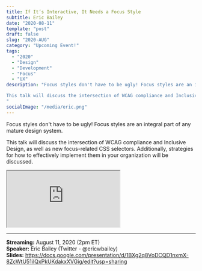 ```yaml
---
title: If It’s Interactive, It Needs a Focus Style
subtitle: Eric Bailey
date: "2020-08-11"
template: "post"
draft: false
slug: "2020-AUG"
category: "Upcoming Event!"
tags:
  - "2020"
  - "Design"
  - "Development"
  - "Focus"
  - "UX"
description: "Focus styles don't have to be ugly! Focus styles are an integral part of any mature design system.

This talk will discuss the intersection of WCAG compliance and Inclusive Design, as well as new focus-related CSS selectors. Additionally, strategies for how to effectively implement them in your organization will be discussed.
"
socialImage: "/media/eric.png"
---
```

Focus styles don't have to be ugly! Focus styles are an integral part of any mature design system.

This talk will discuss the intersection of WCAG compliance and Inclusive Design, as well as new focus-related CSS selectors. Additionally, strategies for how to effectively implement them in your organization will be discussed.

<iframe title="If It’s Interactive, It Needs a Focus Style by Eric Bailey" src="https://www.youtube.com/embed/XvA3ZjdCk7w" allow="accelerometer; autoplay; encrypted-media; gyroscope; picture-in-picture" allowfullscreen></iframe>

-----
<b>Streaming:</b> August 11, 2020 (2pm ET)<br>
<b>Speaker:</b> Eric Bailey (Twitter - @ericwbailey)<br>
<b>Slides:</b> https://docs.google.com/presentation/d/1BXg2q8VoDCQD1nxmX-8ZcWtU51iIQxPkUKdakxXVGig/edit?usp=sharing